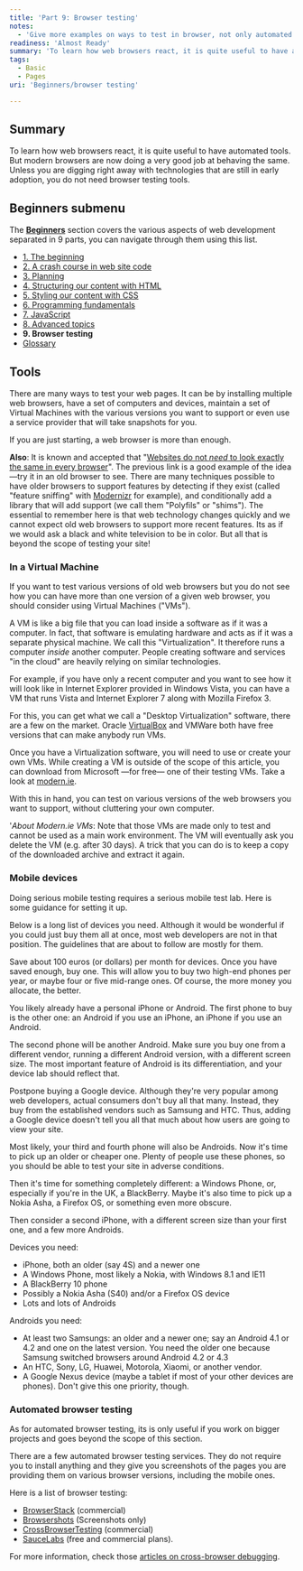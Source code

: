 ```yaml
---
title: 'Part 9: Browser testing'
notes:
  - 'Give more examples on ways to test in browser, not only automated commercial tools, but maybe talk about linting, etc.'
readiness: 'Almost Ready'
summary: 'To learn how web browsers react, it is quite useful to have automated tools. But modern browsers are now doing a very good job at behaving the same. Unless you are digging right away with technologies that are still in early adoption, you do not need browser testing tools.'
tags:
  - Basic
  - Pages
uri: 'Beginners/browser testing'

---
```

## Summary

To learn how web browsers react, it is quite useful to have automated tools. But modern browsers are now doing a very good job at behaving the same. Unless you are digging right away with technologies that are still in early adoption, you do not need browser testing tools.

## Beginners submenu

The **[Beginners](/Beginners)** section covers the various aspects of web development separated in 9 parts, you can navigate through them using this list.

-   [1. The beginning](/Beginners/the_beginning)
-   [2. A crash course in web site code](/Beginners/crash_course)
-   [3. Planning](/Beginners/planning)
-   [4. Structuring our content with HTML](/Beginners/html)
-   [5. Styling our content with CSS](/Beginners/css)
-   [6. Programming fundamentals](/Beginners/programming)
-   [7. JavaScript](/Beginners/javascript)
-   [8. Advanced topics](/Beginners/advanced)
-   **9. Browser testing**
-   [Glossary](/Beginners/glossary)

## Tools

There are many ways to test your web pages. It can be by installing multiple web browsers, have a set of computers and devices, maintain a set of Virtual Machines with the various versions you want to support or even use a service provider that will take snapshots for you.

If you are just starting, a web browser is more than enough.

**Also**: It is known and accepted that "[Websites do not *need* to look exactly the same in every browser](http://dowebsitesneedtolookexactlythesameineverybrowser.com/)". The previous link is a good example of the idea —try it in an old browser to see. There are many techniques possible to have older browsers to support features by detecting if they exist (called "feature sniffing" with [Modernizr](http://modernizr.com) for example), and conditionally add a library that will add support (we call them "Polyfils" or "shims"). The essential to remember here is that web technology changes quickly and we cannot expect old web browsers to support more recent features. Its as if we would ask a black and white television to be in color. But all that is beyond the scope of testing your site!

### In a Virtual Machine

If you want to test various versions of old web browsers but you do not see how you can have more than one version of a given web browser, you should consider using Virtual Machines ("VMs").

A VM is like a big file that you can load inside a software as if it was a computer. In fact, that software is emulating hardware and acts as if it was a separate physical machine. We call this "Virtualization". It therefore runs a computer *inside* another computer. People creating software and services "in the cloud" are heavily relying on similar technologies.

For example, if you have only a recent computer and you want to see how it will look like in Internet Explorer provided in Windows Vista, you can have a VM that runs Vista and Internet Explorer 7 along with Mozilla Firefox 3.

For this, you can get what we call a "Desktop Virtualization" software, there are a few on the market. Oracle [VirtualBox](https://www.virtualbox.org/) and VMWare both have free versions that can make anybody run VMs.

Once you have a Virtualization software, you will need to use or create your own VMs. While creating a VM is outside of the scope of this article, you can download from Microsoft —for free— one of their testing VMs. Take a look at [modern.ie](http://modern.ie).

With this in hand, you can test on various versions of the web browsers you want to support, without cluttering your own computer.

'*About Modern.ie VMs*: Note that those VMs are made only to test and cannot be used as a main work environment. The VM will eventually ask you delete the VM (e.g. after 30 days). A trick that you can do is to keep a copy of the downloaded archive and extract it again.

### Mobile devices

Doing serious mobile testing requires a serious mobile test lab. Here is some guidance for setting it up.

Below is a long list of devices you need. Although it would be wonderful if you could just buy them all at once, most web developers are not in that position. The guidelines that are about to follow are mostly for them.

Save about 100 euros (or dollars) per month for devices. Once you have saved enough, buy one. This will allow you to buy two high-end phones per year, or maybe four or five mid-range ones. Of course, the more money you allocate, the better.

You likely already have a personal iPhone or Android. The first phone to buy is the other one: an Android if you use an iPhone, an iPhone if you use an Android.

The second phone will be another Android. Make sure you buy one from a different vendor, running a different Android version, with a different screen size. The most important feature of Android is its differentiation, and your device lab should reflect that.

Postpone buying a Google device. Although they're very popular among web developers, actual consumers don't buy all that many. Instead, they buy from the established vendors such as Samsung and HTC. Thus, adding a Google device doesn't tell you all that much about how users are going to view your site.

Most likely, your third and fourth phone will also be Androids. Now it's time to pick up an older or cheaper one. Plenty of people use these phones, so you should be able to test your site in adverse conditions.

Then it's time for something completely different: a Windows Phone, or, especially if you're in the UK, a BlackBerry. Maybe it's also time to pick up a Nokia Asha, a Firefox OS, or something even more obscure.

Then consider a second iPhone, with a different screen size than your first one, and a few more Androids.

Devices you need:

-   iPhone, both an older (say 4S) and a newer one
-   A Windows Phone, most likely a Nokia, with Windows 8.1 and IE11
-   A BlackBerry 10 phone
-   Possibly a Nokia Asha (S40) and/or a Firefox OS device
-   Lots and lots of Androids

Androids you need:

-   At least two Samsungs: an older and a newer one; say an Android 4.1 or 4.2 and one on the latest version. You need the older one because Samsung switched browsers around Android 4.2 or 4.3
-   An HTC, Sony, LG, Huawei, Motorola, Xiaomi, or another vendor.
-   A Google Nexus device (maybe a tablet if most of your other devices are phones). Don't give this one priority, though.

### Automated browser testing

As for automated browser testing, its is only useful if you work on bigger projects and goes beyond the scope of this section.

There are a few automated browser testing services. They do not require you to install anything and they give you screenshots of the pages you are providing them on various browser versions, including the mobile ones.

Here is a list of browser testing:

-   [BrowserStack](http://www.browserstack.com/) (commercial)
-   [Browsershots](http://browsershots.org/) (Screenshots only)
-   [CrossBrowserTesting](http://crossbrowsertesting.com/) (commercial)
-   [SauceLabs](https://saucelabs.com/) (free and commercial plans).

For more information, check those [articles on cross-browser debugging](/concepts/cross_browser_techniques).

